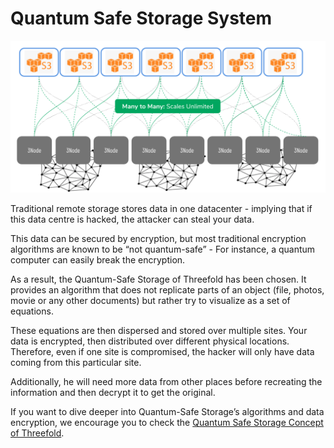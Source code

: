 # Quantum Safe Storage System 

![](img/threefold_storage_architecture_.png)

Traditional remote storage stores data in one datacenter - implying that if this data centre is hacked, the attacker can steal your data. 

This data can be secured by encryption, but most traditional encryption algorithms are known to be “not quantum-safe” - For instance, a quantum computer can easily break the encryption. 

As a result, the Quantum-Safe Storage of Threefold has been chosen. It provides an algorithm that does not replicate parts of an object (file, photos, movie or any other documents) but rather try to visualize as a set of equations. 

These equations are then dispersed and stored over multiple sites. Your data is encrypted, then distributed over different physical locations. Therefore, even if one site is compromised, the hacker will only have data coming from this particular site. 

Additionally, he will need more data from other places before recreating the information and then decrypt it to get the original. 

If you want to dive deeper into Quantum-Safe Storage’s algorithms and data encryption, we encourage you to check the [Quantum Safe Storage Concept of Threefold](threefold:qsss). 